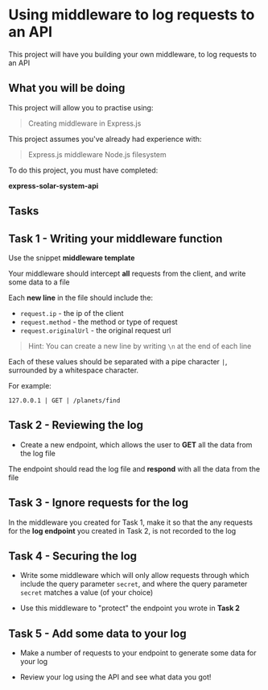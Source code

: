 # Using middleware to log requests to an API

This project will have you building your own middleware, to log requests to an API 

## What you will be doing

This project will allow you to practise using:

> Creating middleware in Express.js

This project assumes you've already had experience with:

> Express.js middleware
> Node.js filesystem

To do this project, you must have completed:

**express-solar-system-api**

## Tasks

## Task 1 - Writing your middleware function

Use the snippet **middleware template**

Your middleware should intercept **all** requests from the client, and write some data to a file

Each **new line** in the file should include the:

- `request.ip` - the ip of the client
- `request.method` - the method or type of request
- `request.originalUrl` - the original request url

> Hint: You can create a new line by writing `\n` at the end of each line

Each of these values should be separated with a pipe character `|`, surrounded by a whitespace character.

For example:

```text
127.0.0.1 | GET | /planets/find
```

## Task 2 - Reviewing the log

- Create a new endpoint, which allows the user to **GET** all the data from the log file

The endpoint should read the log file and **respond** with all the data from the file

## Task 3 - Ignore requests for the log

In the middleware you created for Task 1, make it so that the any requests for the **log endpoint** you created in Task 2, is not recorded to the log

## Task 4 - Securing the log

- Write some middleware which will only allow requests through which include the query parameter `secret`, and where the query parameter `secret` matches a value (of your choice)

- Use this middleware to "protect" the endpoint you wrote in **Task 2**

## Task 5 - Add some data to your log

- Make a number of requests to your endpoint to generate some data for your log

- Review your log using the API and see what data you got!
